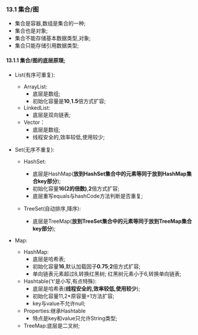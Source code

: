 ### 13.1 集合/图

* 集合是容器,数组是集合的一种;
* 集合也是对象;
* 集合不能存储基本数据类型,对象;
* 集合只能存储引用数据类型;



#### 13.1.1 集合/图的底层原理;

* List(有序可重复):
  * ArrayList:
    * 底层是数组;
    * 初始化容量是**10**,**1.5**倍方式扩容;
  * LinkedList:
    * 底层是双向链表;
  * Vector：
    * 底层是数组;
    * 线程安全的,效率较低,使用较少;

* Set(无序不重复):

  * HashSet:
    * 底层是HashMap(**放到HashSet集合中的元素等同于放到HashMap集合key部分**);
    * 初始化容量**16(2的倍数)**,**2**倍方式扩容;
    * 底层重写equals与hashCode方法判断是否重复;

  * TreeSet(自动排序,降序):
    * 底层是TreeMap(**放到TreeSet集合中的元素等同于放到TreeMap集合key部分**);

* Map:
  * HashMap:
    * 底层是哈希表;
    * 初始化容量**16**,默认加载因子**0.75**;**2**倍方式扩容;
    * 单向链表元素超过8,转换红黑树;     红黑树元素小于6,转换单向链表;
  * Hashtable('t'是小写,有点特殊):
    * 底层是哈希表(**线程安全的,效率较低,使用较少**);
    * 初始化容量11,2*原容量+1方法扩容;
    * key与value不允许null;
  * Properties:继承Hashtable
    * 特点是key和value只允许String类型;
  * TreeMap:底层是二叉树;